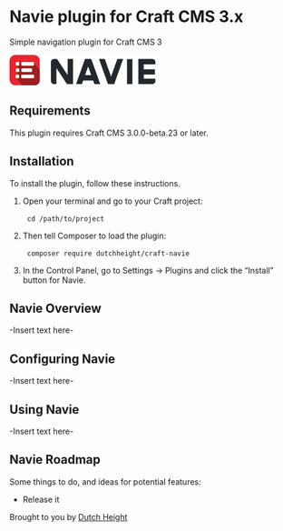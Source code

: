 # Navie plugin for Craft CMS 3.x

Simple navigation plugin for Craft CMS 3

![Screenshot](resources/img/plugin-logo.png)

## Requirements

This plugin requires Craft CMS 3.0.0-beta.23 or later.

## Installation

To install the plugin, follow these instructions.

1. Open your terminal and go to your Craft project:

        cd /path/to/project

2. Then tell Composer to load the plugin:

        composer require dutchheight/craft-navie

3. In the Control Panel, go to Settings → Plugins and click the “Install” button for Navie.

## Navie Overview

-Insert text here-

## Configuring Navie

-Insert text here-

## Using Navie

-Insert text here-

## Navie Roadmap

Some things to do, and ideas for potential features:

* Release it

Brought to you by [Dutch Height](https://www.dutchheight.com)
